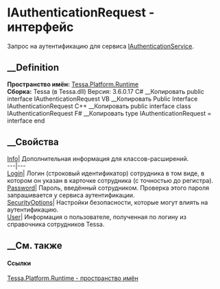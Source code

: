 # IAuthenticationRequest - интерфейс
Запрос на аутентификацию для сервиса
[IAuthenticationService](T_Tessa_Platform_Runtime_IAuthenticationService.htm).
## __Definition
 **Пространство имён:** [Tessa.Platform.Runtime](N_Tessa_Platform_Runtime.htm)  
 **Сборка:** Tessa (в Tessa.dll) Версия: 3.6.0.17
C# __Копировать
     public interface IAuthenticationRequest
VB __Копировать
     Public Interface IAuthenticationRequest
C++ __Копировать
     public interface class IAuthenticationRequest
F# __Копировать
     type IAuthenticationRequest = interface end
##  __Свойства
[Info](P_Tessa_Platform_Runtime_IAuthenticationRequest_Info.htm)|
Дополнительная информация для классов-расширений.  
---|---  
[Login](P_Tessa_Platform_Runtime_IAuthenticationRequest_Login.htm)|  Логин
(строковый идентификатор) сотрудника в том виде, в котором он указан в
карточке сотрудника (с точностью до регистра).  
[Password](P_Tessa_Platform_Runtime_IAuthenticationRequest_Password.htm)|
Пароль, введённый сотрудником. Проверка этого пароля запрашивается у сервиса
аутентификации.  
[SecurityOptions](P_Tessa_Platform_Runtime_IAuthenticationRequest_SecurityOptions.htm)|
Настройки безопасности, которые могут влиять на аутентификацию.  
[User](P_Tessa_Platform_Runtime_IAuthenticationRequest_User.htm)| Информация о
пользователе, полученная по логину из справочника сотрудников Tessa.  
##  __См. также
#### Ссылки
[Tessa.Platform.Runtime - пространство имён](N_Tessa_Platform_Runtime.htm)

